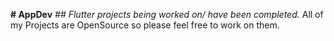 **# AppDev**
*## Flutter projects being worked on/ have been completed.*
All of my Projects are OpenSource so please feel free to work on them.
